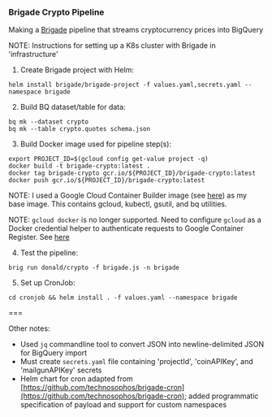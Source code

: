 ### Brigade Crypto Pipeline

Making a [Brigade](https://brigade.sh/) pipeline that streams cryptocurrency prices into BigQuery 

NOTE: Instructions for setting up a K8s cluster with Brigade in 'infrastructure'

1. Create Brigade project with Helm:
```
helm install brigade/brigade-project -f values.yaml,secrets.yaml --namespace brigade
```

2. Build BQ dataset/table for data:
```
bq mk --dataset crypto
bq mk --table crypto.quotes schema.json
```

3. Build Docker image used for pipeline step(s):
```
export PROJECT_ID=$(gcloud config get-value project -q)
docker build -t brigade-crypto:latest .
docker tag brigade-crypto gcr.io/${PROJECT_ID}/brigade-crypto:latest
docker push gcr.io/${PROJECT_ID}/brigade-crypto:latest
```

NOTE: I used a Google Cloud Container Builder image (see [here](https://github.com/GoogleCloudPlatform/cloud-builders/tree/master/gcloud)) as my base image.  This contains gcloud, kubectl, gsutil, and bq utilities.

NOTE: `gcloud docker` is no longer supported.  Need to configure `gcloud` as a Docker credential helper to authenticate requests to Google Container Register.  See [here](https://cloud.google.com/container-registry/docs/support/deprecation-notices#gcloud-docker')

4. Test the pipeline:
```
brig run donald/crypto -f brigade.js -n brigade
```

5. Set up CronJob:
```
cd cronjob && helm install . -f values.yaml --namespace brigade
```

===

Other notes:
* Used `jq` commandline tool to convert JSON into newline-delimited JSON for BigQuery import
* Must create `secrets.yaml` file containing 'projectId', 'coinAPIKey', and 'mailgunAPIKey' secrets 
* Helm chart for cron adapted from [https://github.com/technosophos/brigade-cron](https://github.com/technosophos/brigade-cron); added programmatic specification of payload and support for custom namespaces